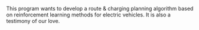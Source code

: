 This program wants to develop a route & charging planning algorithm based on reinforcement learning methods for electric vehicles. 
It is also a testimony of our love. 